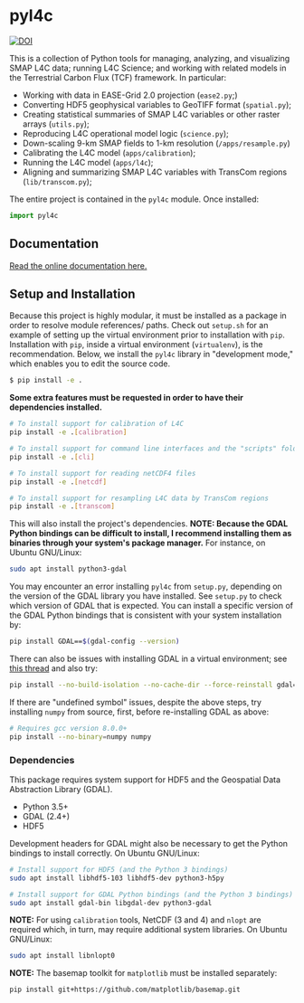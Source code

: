 pyl4c
========================

[![DOI](https://zenodo.org/badge/392401528.svg)](https://zenodo.org/badge/latestdoi/392401528)

This is a collection of Python tools for managing, analyzing, and visualizing SMAP L4C data; running L4C Science; and working with related models in the Terrestrial Carbon Flux (TCF) framework. In particular:

- Working with data in EASE-Grid 2.0 projection (`ease2.py`;)
- Converting HDF5 geophysical variables to GeoTIFF format (`spatial.py`);
- Creating statistical summaries of SMAP L4C variables or other raster arrays (`utils.py`);
- Reproducing L4C operational model logic (`science.py`);
- Down-scaling 9-km SMAP fields to 1-km resolution (`/apps/resample.py`)
- Calibrating the L4C model (`apps/calibration`);
- Running the L4C model (`apps/l4c`);
- Aligning and summarizing SMAP L4C variables with TransCom regions (`lib/transcom.py`);

The entire project is contained in the `pyl4c` module. Once installed:

```py
import pyl4c
```

Documentation
-------------

[Read the online documentation here.](https://arthur-e.github.io/pyl4c/)


Setup and Installation
----------------------

Because this project is highly modular, it must be installed as a package in order to resolve module references/ paths.
Check out `setup.sh` for an example of setting up the virtual environment prior to installation with `pip`.
Installation with `pip`, inside a virtual environment (`virtualenv`), is the recommendation.
Below, we install the `pyl4c` library in "development mode," which enables you to edit the source code.

```sh
$ pip install -e .
```

**Some extra features must be requested in order to have their dependencies installed.**

```sh
# To install support for calibration of L4C
pip install -e .[calibration]

# To install support for command line interfaces and the "scripts" folder
pip install -e .[cli]

# To install support for reading netCDF4 files
pip install -e .[netcdf]

# To install support for resampling L4C data by TransCom regions
pip install -e .[transcom]
```

This will also install the project's dependencies. **NOTE: Because the GDAL Python bindings can be difficult to install, I recommend installing them as binaries through your system's package manager.** For instance, on Ubuntu GNU/Linux:

```sh
sudo apt install python3-gdal
```

You may encounter an error installing `pyl4c` from `setup.py`, depending on the version of the GDAL library you have installed. See `setup.py` to check which version of GDAL that is expected. You can install a specific version of the GDAL Python bindings that is consistent with your system installation by:

```sh
pip install GDAL==$(gdal-config --version)
```

There can also be issues with installing GDAL in a virtual environment; see [this thread](https://gis.stackexchange.com/questions/153199/import-error-no-module-named-gdal-array) and also try:

```sh
pip install --no-build-isolation --no-cache-dir --force-reinstall gdal==$(gdal-config --version)
```

If there are "undefined symbol" issues, despite the above steps, try installing `numpy` from source, first, before re-installing GDAL as above:

```sh
# Requires gcc version 8.0.0+
pip install --no-binary=numpy numpy
```


### Dependencies

This package requires system support for HDF5 and the Geospatial Data Abstraction Library (GDAL).

- Python 3.5+
- GDAL (2.4+)
- HDF5

Development headers for GDAL might also be necessary to get the Python bindings to install correctly. On Ubuntu GNU/Linux:

```sh
# Install support for HDF5 (and the Python 3 bindings)
sudo apt install libhdf5-103 libhdf5-dev python3-h5py

# Install support for GDAL Python bindings (and the Python 3 bindings)
sudo apt install gdal-bin libgdal-dev python3-gdal
```

**NOTE:** For using `calibration` tools, NetCDF (3 and 4) and `nlopt` are required which, in turn, may require additional system libraries. On Ubuntu GNU/Linux:

```sh
sudo apt install libnlopt0
```

**NOTE:** The basemap toolkit for `matplotlib` must be installed separately:

```sh
pip install git+https://github.com/matplotlib/basemap.git
```
